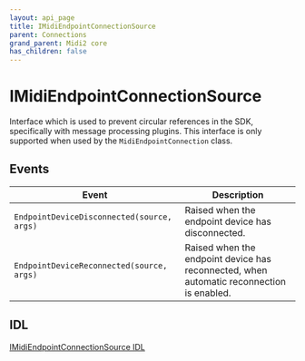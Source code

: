 ```yaml
---
layout: api_page
title: IMidiEndpointConnectionSource
parent: Connections
grand_parent: Midi2 core
has_children: false
---
```


# IMidiEndpointConnectionSource

Interface which is used to prevent circular references in the SDK, specifically with message processing plugins. This interface is only supported when used by the `MidiEndpointConnection` class.

## Events

| Event | Description |
| -------- | ----------- |
| `EndpointDeviceDisconnected(source, args)` | Raised when the endpoint device has disconnected. |
| `EndpointDeviceReconnected(source, args)` | Raised when the endpoint device has reconnected, when automatic reconnection is enabled. |

## IDL

[IMidiEndpointConnectionSource IDL](https://github.com/microsoft/MIDI/blob/main/src/app-sdk/winrt-core/IMidiEndpointConnectionSource.idl)


